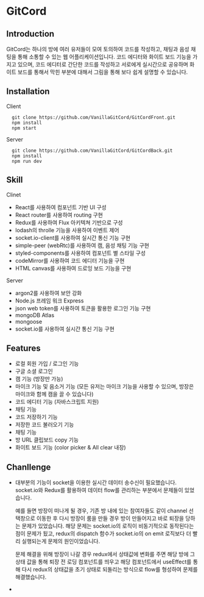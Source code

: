 # GitCord

Introduction
---
GitCord는 하나의 방에 여러 유저들이 모여 토의하여 코드를 작성하고,
채팅과 음성 채팅을 통해 소통할 수 있는 웹 어플리케이션입니다.
코드 에디터와 화이트 보드 기능을 가지고 있으며,
코드 에디터로 간단한 코드를 작성하고 서로에게 실시간으로 공유하며
화이트 보드를 통해서 막힌 부분에 대해서 그림을 통해 보다 쉽게 설명할 수 있습니다.

Installation
---
Client
```
  git clone https://github.com/VanillaGitCord/GitCordFront.git
  npm install
  npm start
```

Server
```
  git clone https://github.com/VanillaGitCord/GitCordBack.git
  npm install
  npm run dev
```

Skill
---
Clinet
  - React를 사용하여 컴포넌트 기반 UI 구성
  - React router를 사용하여 routing 구현
  - Redux를 사용하여 Flux 아키텍쳐 기반으로 구성
  - lodash의 throlle 기능을 사용하여 이벤트 제어
  - socket.io-client를 사용하여 실시간 통신 기능 구현
  - simple-peer (webRtc)를 사용하여 캠, 음성 채팅 기능 구현
  - styled-components를 사용하여 컴포넌트 별 스타일 구성
  - codeMirror를 사용하여 코드 에디터 기능을 구현
  - HTML canvas를 사용하여 드로잉 보드 기능을 구현

Server
  - argon2를 사용하여 보안 강화
  - Node.js 프레임 워크 Express
  - json web token를 사용하여 토큰을 활용한 로그인 기능 구현
  - mongoDB Atlas
  - mongoose
  - socket.io를 사용하여 실시간 통신 기능 구현

Features
---
- 로컬 회원 가입 / 로그인 기능
- 구글 소셜 로그인
- 캠 기능 (방장만 가능)
- 마이크 기능 및 음소거 기능
  (모든 유저는 마이크 기능을 사용할 수 있으며, 방장은 마이크와 함께 캠을 끌 수 있습니다)
- 코드 에디터 기능 (자바스크립트 지원)
- 채팅 기능
- 코드 저장하기 기능
- 저장한 코드 불러오기 기능
- 채팅 기능
- 방 URL 클립보드 copy 기능
- 화이트 보드 기능 (color picker & All clear 내장)

Chanllenge
---
- 대부분의 기능이 socket을 이용한 실시간 데이터 송수신이 필요했습니다.
  socket.io와 Redux를 활용하여 데이터 flow를 관리하는 부분에서 문제들이 있었습니다.

  예를 들면 방장이 떠나게 될 경우, 기존 방 내에 있는 참여자들도 같이 channel 선택창으로
  이동한 후 다시 방장이 룸을 만들 경우 방이 만들어지고 바로 퇴장을 당하는 문제가 있었습니다.
  해당 문제는 socket.io의 로직이 비동기적으로 동작된다는 점이 문제가 됬고,
  redux의 dispatch 함수가 socket.io의 on emit 로직보다 더 빨리 실행되는게 문제의 원인이었습니다.

  문제 해결을 위해 방장이 나갈 경우 redux에서 상태값에 변화를 주면 해당 방에 그 상태 값을 통해
  퇴장 전 로딩 컴포넌트를 띄우고 해당 컴포넌트에서 useEffect를 통해 다시 redux의 상태값을
  초기 상태로 되돌리는 방식으로 flow를 형성하여 문제를 해결했습니다.

- 
